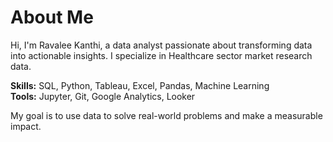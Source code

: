 
# About Me

Hi, I'm Ravalee Kanthi, a data analyst passionate about transforming data into actionable insights. I specialize in Healthcare sector market research data.

**Skills:** SQL, Python, Tableau, Excel, Pandas, Machine Learning  
**Tools:** Jupyter, Git, Google Analytics, Looker

My goal is to use data to solve real-world problems and make a measurable impact.
